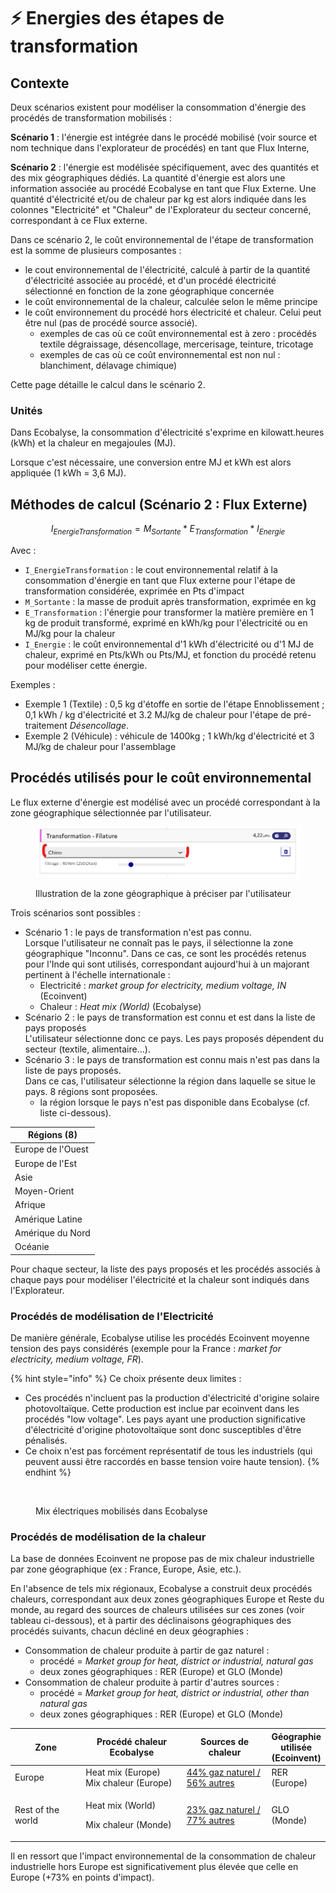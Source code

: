 # ⚡ Energies des étapes de transformation

## Contexte

Deux scénarios existent pour modéliser la consommation d'énergie des procédés de transformation mobilisés :&#x20;

**Scénario 1** : l'énergie est intégrée dans le procédé mobilisé (voir source et nom technique dans l'explorateur de procédés) en tant que Flux Interne,

**Scénario 2** : l'énergie est modélisée spécifiquement, avec des quantités et des mix géographiques dédiés. La quantité d'énergie est alors une information associée au procédé Ecobalyse en tant que Flux Externe. Une quantité d'électricité et/ou de chaleur par kg est alors indiquée dans les colonnes "Electricité" et "Chaleur" de l'Explorateur du secteur concerné, correspondant à ce Flux externe.

Dans ce scénario 2, le coût environnemental de l'étape de transformation est la somme de plusieurs composantes :&#x20;

* le cout environnemental de l'électricité, calculé à partir de la quantité d'électricité associée au procédé, et d'un procédé électricité sélectionné en fonction de la zone géographique concernée
* le coût environnemental de la chaleur, calculée selon le même principe
* le coût environnement du procédé hors électricité et chaleur. Celui peut être nul (pas de procédé source associé).
  * exemples de cas où ce coût environnemental est à zero : procédés textile dégraissage, désencollage, mercerisage, teinture, tricotage
  * exemples de cas où ce coût environnemental est non nul : blanchiment, délavage chimique)

Cette page détaille le calcul dans le scénario 2.

### Unités

Dans Ecobalyse, la consommation d'électricité s'exprime en kilowatt.heures (kWh) et la chaleur en megajoules (MJ).

Lorsque c'est nécessaire, une conversion entre MJ et kWh est alors appliquée (1 kWh = 3,6 MJ).&#x20;

## Méthodes de calcul (Scénario 2 : Flux Externe)

$$
I_{EnergieTransformation} = M_{Sortante}* E_{Transformation}*I_{Energie}
$$

Avec :

* `I_EnergieTransformation` : le cout environnemental relatif à la consommation d'énergie en tant que Flux externe pour l'étape de transformation considérée, exprimée en Pts d'impact
* `M_Sortante` : la masse de produit après transformation, exprimée en kg
* `E_Transformation` : l'énergie pour transformer la matière première en 1 kg de produit transformé, exprimé en kWh/kg pour l'électricité ou en MJ/kg pour la chaleur
* `I_Energie` : le coût environnemental d'1 kWh d'électricité ou d'1 MJ de chaleur, exprimé en Pts/kWh ou Pts/MJ, et fonction du procédé retenu pour modéliser cette énergie.

Exemples :&#x20;

* Exemple 1 (Textile) :  0,5 kg d'étoffe en sortie de l'étape Ennoblissement ; 0,1 kWh / kg d'électricité et 3.2 MJ/kg de chaleur pour l'étape de pré-traitement _Désencollage_.&#x20;
* Exemple 2 (Véhicule) : véhicule de 1400kg ; 1 kWh/kg d'électricité et 3 MJ/kg de chaleur pour l'assemblage

## Procédés utilisés pour le coût environnemental

Le flux externe d'énergie est modélisé avec un procédé correspondant à la zone géographique sélectionnée par l'utilisateur.

<figure><img src="../.gitbook/assets/image (290).png" alt=""><figcaption><p>Illustration de la zone géographique à préciser par l'utilisateur</p></figcaption></figure>

Trois scénarios sont possibles :&#x20;

* Scénario 1 : le pays de transformation n'est pas connu.\
  Lorsque l'utilisateur ne connaît pas le pays, il sélectionne la zone géographique "Inconnu". Dans ce cas, ce sont les procédés retenus pour l'Inde qui sont utilisés, correspondant aujourd'hui à un majorant pertinent à l'échelle internationale :&#x20;
  * Electricité : _market group for electricity, medium voltage, IN_ (Ecoinvent)
  * Chaleur : _Heat mix (World)_ (Ecobalyse)
* Scénario 2 : le pays de transformation est connu et est dans la liste de pays proposés \
  L'utilisateur sélectionne donc ce pays. Les pays proposés dépendent du secteur (textile, alimentaire...).
* Scénario 3 : le pays de transformation est connu mais n'est pas dans la liste de pays proposés.\
  Dans ce cas, l'utilisateur sélectionne la région dans laquelle se situe le pays. 8 régions sont proposées.
  * la région lorsque le pays n'est pas disponible dans Ecobalyse (cf. liste ci-dessous).&#x20;

| Régions (8)       |
| ----------------- |
| Europe de l'Ouest |
| Europe de l'Est   |
| Asie              |
| Moyen-Orient      |
| Afrique           |
| Amérique Latine   |
| Amérique du Nord  |
| Océanie           |

Pour chaque secteur, la liste des pays proposés et les procédés associés à chaque pays pour modéliser l'électricité et la chaleur sont indiqués dans l'Explorateur.

### Procédés de modélisation de l'Electricité

De manière générale, Ecobalyse utilise les procédés Ecoinvent moyenne tension des pays considérés (exemple pour la France : _market for electricity, medium voltage, FR_).

{% hint style="info" %}
Ce choix présente deux limites :&#x20;

* Ces procédés n'incluent pas la production d'électricité d'origine solaire photovoltaïque. Cette production est inclue par ecoinvent dans les procédés "low voltage". Les pays ayant une production significative d'électricité d'origine photovoltaïque sont donc susceptibles d'être pénalisés.
* Ce choix n'est pas forcément représentatif de tous les industriels (qui peuvent aussi être raccordés en basse tension voire haute tension).
{% endhint %}

<figure><img src="../.gitbook/assets/Coût environnemental des mix électriques mobilisés dans Ecobalyse (uPts _ kWh) (4).png" alt=""><figcaption><p>Mix électriques mobilisés dans Ecobalyse</p></figcaption></figure>

### Procédés de modélisation de la chaleur

La base de données Ecoinvent ne propose pas de mix chaleur industrielle par zone géographique (ex : France, Europe, Asie, etc.).&#x20;

En l'absence de tels mix régionaux, Ecobalyse a construit deux procédés chaleurs, correspondant aux deux zones géographiques Europe et Reste du monde, au regard des sources de chaleurs utilisées sur ces zones (voir tableau ci-dessous), et à partir des déclinaisons géographiques des procédés suivants, chacun décliné en deux géographies :&#x20;

* Consommation de chaleur produite à partir de gaz naturel :
  * procédé = _Market group for heat, district or industrial, natural gas_
  * deux zones géographiques : RER (Europe) et GLO (Monde)
* Consommation de chaleur produite à partir d'autres sources :
  * procédé = _Market group for heat, district or industrial, other than natural gas_
  * deux zones géographiques : RER (Europe) et GLO (Monde)

<table><thead><tr><th width="138">Zone</th><th width="204">Procédé chaleur Ecobalyse</th><th width="170">Sources de chaleur</th><th>Géographie utilisée (Ecoinvent)</th></tr></thead><tbody><tr><td>Europe</td><td>Heat mix (Europe)<br>Mix chaleur (Europe)</td><td><a data-footnote-ref href="#user-content-fn-1">44% gaz naturel / <br>56% autres</a></td><td>RER (Europe)</td></tr><tr><td>Rest of the world</td><td><p>Heat mix (World)</p><p>Mix chaleur (Monde) </p></td><td><a data-footnote-ref href="#user-content-fn-2">23% gaz naturel / <br>77% autres</a></td><td>GLO (Monde)</td></tr></tbody></table>

Il en ressort que l'impact environnemental de la consommation de chaleur industrielle hors Europe est significativement plus élevée que celle en Europe (+73% en points d'impact).

[^1]: Source : Etude Reuters : [https://www.reuters.com/markets/commodities/industrial-heat-set-major-energy-source-overhaul-by-2050-2023-04-11/](https://www.reuters.com/markets/commodities/industrial-heat-set-major-energy-source-overhaul-by-2050-2023-04-11/)

[^2]: Article CarbonTrust (UK) : [https://www.carbontrust.com/news-and-insights/insights/industrial-renewable-heat](https://www.carbontrust.com/news-and-insights/insights/industrial-renewable-heat)
